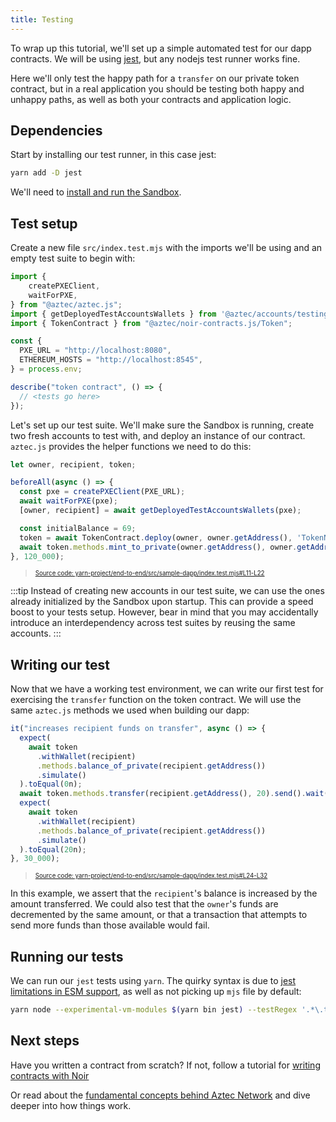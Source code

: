 ```yaml
---
title: Testing
---
```


To wrap up this tutorial, we'll set up a simple automated test for our dapp contracts. We will be using [jest](https://jestjs.io/), but any nodejs test runner works fine.

Here we'll only test the happy path for a `transfer` on our private token contract, but in a real application you should be testing both happy and unhappy paths, as well as both your contracts and application logic.

## Dependencies

Start by installing our test runner, in this case jest:

```sh
yarn add -D jest
```

We'll need to [install and run the Sandbox](../../../../getting_started.md).

## Test setup

Create a new file `src/index.test.mjs` with the imports we'll be using and an empty test suite to begin with:

```js
import {
    createPXEClient,
    waitForPXE,
} from "@aztec/aztec.js";
import { getDeployedTestAccountsWallets } from '@aztec/accounts/testing';
import { TokenContract } from "@aztec/noir-contracts.js/Token";

const {
  PXE_URL = "http://localhost:8080",
  ETHEREUM_HOSTS = "http://localhost:8545",
} = process.env;

describe("token contract", () => {
  // <tests go here>
});
```

Let's set up our test suite. We'll make sure the Sandbox is running, create two fresh accounts to test with, and deploy an instance of our contract. `aztec.js` provides the helper functions we need to do this:

```javascript title="setup" showLineNumbers
let owner, recipient, token;

beforeAll(async () => {
  const pxe = createPXEClient(PXE_URL);
  await waitForPXE(pxe);
  [owner, recipient] = await getDeployedTestAccountsWallets(pxe);

  const initialBalance = 69;
  token = await TokenContract.deploy(owner, owner.getAddress(), 'TokenName', 'TokenSymbol', 18).send().deployed();
  await token.methods.mint_to_private(owner.getAddress(), owner.getAddress(), initialBalance).send().wait();
}, 120_000);
```

> <sup><sub><a href="https://github.com/AztecProtocol/aztec-packages/blob/v0.85.0-alpha-testnet.5/yarn-project/end-to-end/src/sample-dapp/index.test.mjs#L11-L22" target="_blank" rel="noopener noreferrer">Source code: yarn-project/end-to-end/src/sample-dapp/index.test.mjs#L11-L22</a></sub></sup>

:::tip
Instead of creating new accounts in our test suite, we can use the ones already initialized by the Sandbox upon startup. This can provide a speed boost to your tests setup. However, bear in mind that you may accidentally introduce an interdependency across test suites by reusing the same accounts.
:::

## Writing our test

Now that we have a working test environment, we can write our first test for exercising the `transfer` function on the token contract. We will use the same `aztec.js` methods we used when building our dapp:

```javascript title="test" showLineNumbers
it("increases recipient funds on transfer", async () => {
  expect(
    await token
      .withWallet(recipient)
      .methods.balance_of_private(recipient.getAddress())
      .simulate()
  ).toEqual(0n);
  await token.methods.transfer(recipient.getAddress(), 20).send().wait();
  expect(
    await token
      .withWallet(recipient)
      .methods.balance_of_private(recipient.getAddress())
      .simulate()
  ).toEqual(20n);
}, 30_000);
```

> <sup><sub><a href="https://github.com/AztecProtocol/aztec-packages/blob/v0.85.0-alpha-testnet.5/yarn-project/end-to-end/src/sample-dapp/index.test.mjs#L24-L32" target="_blank" rel="noopener noreferrer">Source code: yarn-project/end-to-end/src/sample-dapp/index.test.mjs#L24-L32</a></sub></sup>

In this example, we assert that the `recipient`'s balance is increased by the amount transferred. We could also test that the `owner`'s funds are decremented by the same amount, or that a transaction that attempts to send more funds than those available would fail.

## Running our tests

We can run our `jest` tests using `yarn`. The quirky syntax is due to [jest limitations in ESM support](https://jestjs.io/docs/ecmascript-modules), as well as not picking up `mjs` file by default:

```sh
yarn node --experimental-vm-modules $(yarn bin jest) --testRegex '.*\.test\.mjs$'
```

## Next steps

Have you written a contract from scratch? If not, follow a tutorial for [writing contracts with Noir](../../contract_tutorials/counter_contract.md)

Or read about the [fundamental concepts behind Aztec Network](../../../../../aztec) and dive deeper into how things work.
